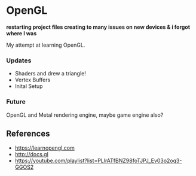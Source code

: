 # OpenGL
**restarting project files creating to many issues on new devices & i forgot where I was**

My attempt at learning OpenGL.

### Updates
- Shaders and drew a triangle!
- Vertex Buffers
- Inital Setup

### Future 
OpenGL and Metal rendering engine, maybe game engine also?

## References
- https://learnopengl.com
- http://docs.gl
- https://youtube.com/playlist?list=PLlrATfBNZ98foTJPJ_Ev03o2oq3-GGOS2
